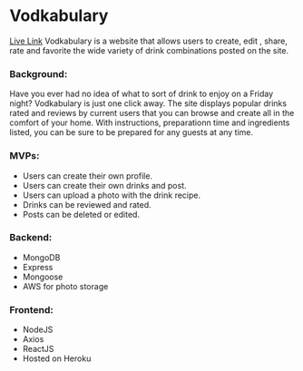 # Vodkabulary

[Live Link](https://vodkabulary.herokuapp.com/#/)
Vodkabulary is a website that allows users to create, edit , share, rate and favorite the wide variety of drink combinations posted on the site. 

### Background:
Have you ever had no idea of what to sort of drink to enjoy on a Friday night? Vodkabulary is just one click away. The site displays popular drinks rated and reviews by current users that you can browse and create all in the comfort of your home. With instructions, preparationn time and ingredients listed, you can be sure to be prepared for any guests at any time. 

### MVPs:

* Users can create their own profile.
* Users can create their own drinks and post.
* Users can upload a photo with the drink recipe.
* Drinks can be reviewed and rated.
* Posts can be deleted or edited.

### Backend:

* MongoDB
* Express
* Mongoose
* AWS for photo storage

### Frontend:

* NodeJS
* Axios
* ReactJS
* Hosted on Heroku
